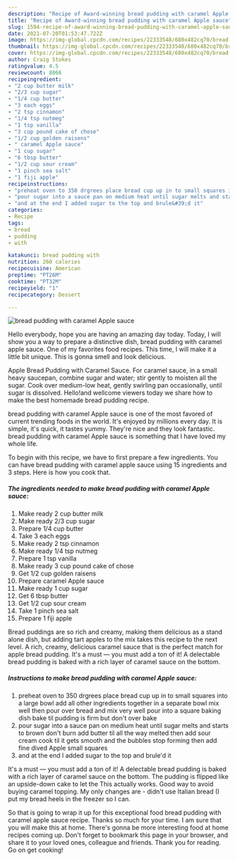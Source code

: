 ```yaml
---
description: "Recipe of Award-winning bread pudding with caramel Apple sauce"
title: "Recipe of Award-winning bread pudding with caramel Apple sauce"
slug: 1594-recipe-of-award-winning-bread-pudding-with-caramel-apple-sauce
date: 2021-07-20T01:53:47.722Z
image: https://img-global.cpcdn.com/recipes/22333548/680x482cq70/bread-pudding-with-caramel-apple-sauce-recipe-main-photo.jpg
thumbnail: https://img-global.cpcdn.com/recipes/22333548/680x482cq70/bread-pudding-with-caramel-apple-sauce-recipe-main-photo.jpg
cover: https://img-global.cpcdn.com/recipes/22333548/680x482cq70/bread-pudding-with-caramel-apple-sauce-recipe-main-photo.jpg
author: Craig Stokes
ratingvalue: 4.5
reviewcount: 8066
recipeingredient:
- "2 cup butter milk"
- "2/3 cup sugar"
- "1/4 cup butter"
- "3 each eggs"
- "2 tsp cinnamon"
- "1/4 tsp nutmeg"
- "1 tsp vanilla"
- "3 cup pound cake of chose"
- "1/2 cup golden raisens"
- " caramel Apple sauce"
- "1 cup sugar"
- "6 tbsp butter"
- "1/2 cup sour cream"
- "1 pinch sea salt"
- "1 fiji apple"
recipeinstructions:
- "preheat oven to 350 drgrees place bread cup up in to small squares into a large bowl add all other ingredients together in a separate bowl mix well then pour over bread and mix very well pour into a square baking dish bake til pudding is firm but don&#39;t over bake"
- "pour sugar into a sauce pan on medium heat until sugar melts and starts to brown don&#39;t burn add butter til all the way melted then add sour cream cook til it gets smooth and the bubbles stop forming then add fine dived Apple small squares"
- "and at the end I added sugar to the top and brule&#39;d it"
categories:
- Recipe
tags:
- bread
- pudding
- with

katakunci: bread pudding with 
nutrition: 260 calories
recipecuisine: American
preptime: "PT26M"
cooktime: "PT32M"
recipeyield: "1"
recipecategory: Dessert

---
```



![bread pudding with caramel Apple sauce](https://img-global.cpcdn.com/recipes/22333548/680x482cq70/bread-pudding-with-caramel-apple-sauce-recipe-main-photo.jpg)

Hello everybody, hope you are having an amazing day today. Today, I will show you a way to prepare a distinctive dish, bread pudding with caramel apple sauce. One of my favorites food recipes. This time, I will make it a little bit unique. This is gonna smell and look delicious.

Apple Bread Pudding with Caramel Sauce. For caramel sauce, in a small heavy saucepan, combine sugar and water; stir gently to moisten all the sugar. Cook over medium-low heat, gently swirling pan occasionally, until sugar is dissolved. Hello!and wellcome viewers today we share how to make the best homemade bread pudding recipe.

bread pudding with caramel Apple sauce is one of the most favored of current trending foods in the world. It's enjoyed by millions every day. It is simple, it's quick, it tastes yummy. They're nice and they look fantastic. bread pudding with caramel Apple sauce is something that I have loved my whole life.


To begin with this recipe, we have to first prepare a few ingredients. You can have bread pudding with caramel apple sauce using 15 ingredients and 3 steps. Here is how you cook that.

<!--inarticleads1-->

##### The ingredients needed to make bread pudding with caramel Apple sauce:

1. Make ready 2 cup butter milk
1. Make ready 2/3 cup sugar
1. Prepare 1/4 cup butter
1. Take 3 each eggs
1. Make ready 2 tsp cinnamon
1. Make ready 1/4 tsp nutmeg
1. Prepare 1 tsp vanilla
1. Make ready 3 cup pound cake of chose
1. Get 1/2 cup golden raisens
1. Prepare  caramel Apple sauce
1. Make ready 1 cup sugar
1. Get 6 tbsp butter
1. Get 1/2 cup sour cream
1. Take 1 pinch sea salt
1. Prepare 1 fiji apple


Bread puddings are so rich and creamy, making them delicious as a stand alone dish, but adding tart apples to the mix takes this recipe to the next level. A rich, creamy, delicious caramel sauce that is the perfect match for apple bread pudding. It&#39;s a must — you must add a ton of it! A delectable bread pudding is baked with a rich layer of caramel sauce on the bottom. 

<!--inarticleads2-->

##### Instructions to make bread pudding with caramel Apple sauce:

1. preheat oven to 350 drgrees place bread cup up in to small squares into a large bowl add all other ingredients together in a separate bowl mix well then pour over bread and mix very well pour into a square baking dish bake til pudding is firm but don&#39;t over bake
1. pour sugar into a sauce pan on medium heat until sugar melts and starts to brown don&#39;t burn add butter til all the way melted then add sour cream cook til it gets smooth and the bubbles stop forming then add fine dived Apple small squares
1. and at the end I added sugar to the top and brule&#39;d it


It&#39;s a must — you must add a ton of it! A delectable bread pudding is baked with a rich layer of caramel sauce on the bottom. The pudding is flipped like an upside-down cake to let the This actually works. Good way to avoid buying caramel topping. My only changes are - didn&#39;t use Italian bread (I put my bread heels in the freezer so I can. 

So that is going to wrap it up for this exceptional food bread pudding with caramel apple sauce recipe. Thanks so much for your time. I am sure that you will make this at home. There's gonna be more interesting food at home recipes coming up. Don't forget to bookmark this page in your browser, and share it to your loved ones, colleague and friends. Thank you for reading. Go on get cooking!
